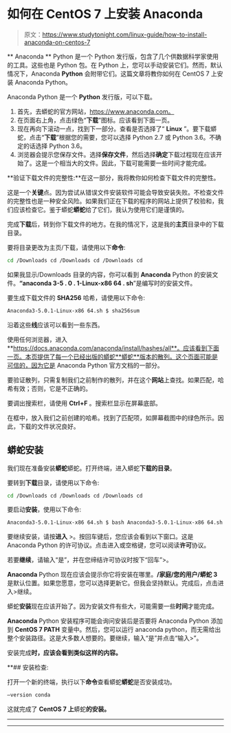 # 如何在 CentOS 7 上安装 Anaconda

> 原文：<https://www.studytonight.com/linux-guide/how-to-install-anaconda-on-centos-7>

  ** Anaconda ** Python 是一个 Python 发行版，包含了几个供数据科学家使用的工具。这些也是 Python 包。在 Python 上，您可以手动安装它们。然而，默认情况下，Anaconda **Python** 会附带它们。这篇文章将教你如何在 CentOS 7 上安装 Anaconda Python。

Anaconda Python 是一个 **Python** 发行版，可以下载。

1.  首先，去蟒蛇的官方网站，https://www.anaconda.com。
2.  在页面右上角，点击绿色“**下载**”图标。应该看到下面一页。
3.  现在再向下滚动一点，找到下一部分。查看是否选择了“ **Linux** ”。要下载蟒蛇，点击“**下载**”根据您的需要，您可以选择 Python 2.7 或 Python 3.6。不确定的话选择 Python 3.6。
4.  浏览器会提示您保存文件。选择**保存文件**，然后选择**确定**下载过程现在应该开始了。这是一个相当大的文件。因此，下载可能需要一些时间才能完成。

**验证下载文件的完整性:**在这一部分，我将教你如何检查下载文件的完整性。

这是一个**关键**点。因为尝试从错误文件安装软件可能会导致安装失败。不检查文件的完整性也是一种安全风险。如果我们正在下载的程序的网站上提供了校验和，我们应该检查它。鉴于蟒蛇**蟒蛇**给了它们，我认为使用它们是谨慎的。

完成**下载**后，转到你下载文件的地方。在我的情况下，这是我的**主页**目录中的下载目录。

要将目录更改为主页/下载，请使用以下**命令**:

```sh
cd /Downloads cd /Downloads cd /Downloads cd
```

如果我显示/Downloads 目录的内容，你可以看到 **Anaconda** Python 的安装文件。**“anaconda 3-5 . 0 . 1-Linux-x86 64 . sh**”是编写时的安装文件。

要生成下载文件的 **SHA256** 哈希，请使用以下命令:

```sh
Anaconda3-5.0.1-Linux-x86 64.sh $ sha256sum
```

沿着这些**线**应该可以看到一些东西。

使用任何浏览器，进入**https://docs.anaconda.com/anaconda/install/hashes/all**。应该看到下面一页。本页提供了每一个已经出版的蟒蛇**蟒蛇**版本的散列。这个页面可能是可信的，因为它是 Anaconda Python 官方文档的一部分。

要验证散列，只需复制我们之前制作的散列，并在这个**网站**上查找。如果匹配，哈希有效；否则，它是不正确的。

要调出搜索栏，请使用 **Ctrl+F** 。搜索栏显示在屏幕底部。

在框中，放入我们之前创建的哈希。找到了匹配项，如屏幕截图中的绿色所示。因此，下载的文件状况良好。

## **蟒蛇安装**

我们现在准备安装**蟒蛇**蟒蛇。打开终端，进入蟒蛇**下载的目录**。

要转到**下载**目录，请使用以下命令:

```sh
cd /Downloads cd /Downloads cd /Downloads cd
```

要启动**安装**，使用以下命令:

```sh
Anaconda3-5.0.1-Linux-x86 64.sh $ bash Anaconda3-5.0.1-Linux-x86 64.sh 
```

要继续安装，请按**进入** >。按回车键后，您应该会看到以下窗口。这是 Anaconda Python 的许可协议。点击进入或空格键，您可以阅读**许可**协议。

若要**继续**，请输入“是”，并在您缔结许可协议时按下“回车”>。

**Anaconda** Python 现在应该会提示你它将安装在哪里。**/家庭/您的用户/蟒蛇 3** 是默认位置。如果您愿意，您可以选择更新它。但我会坚持默认。完成后，点击进入>继续。

蟒蛇**安装**现在应该开始了。因为安装文件有些大，可能需要一些**时间**才能完成。

**Anaconda** Python 安装程序可能会询问安装后是否要将 Anaconda Python 添加到 **CentOS 7 PATH** 变量中。然后，您可以运行 anaconda python，而无需给出整个安装路径。这是大多数人想要的。要继续，输入“是”并点击“输入>”。

安装完成**时，应该会看到类似这样的内容。**

 **## 安装检查:

打开一个新的终端，执行以下**命令**查看蟒蛇**蟒蛇**是否安装成功。

```sh
—version conda
```

这就完成了 **CentOS 7 上**蟒蛇**的安装。**

* * *

* * ***